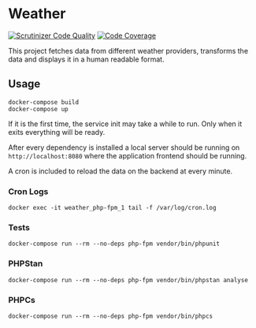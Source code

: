 # Weather

[![Scrutinizer Code Quality](https://img.shields.io/scrutinizer/g/miguelci/weather/master.svg?style=flat-square)](https://scrutinizer-ci.com/g/miguelci/weather/?branch=master)
[![Code Coverage](https://img.shields.io/scrutinizer/coverage/g/miguelci/weather/master.svg?style=flat-square)](https://scrutinizer-ci.com/g/miguelci/weather/?branch=master)


This project fetches data from different weather providers, transforms the data and displays it
in a human readable format.

## Usage

```
docker-compose build
docker-compose up
```
If it is the first time, the service init may take a while to run. Only when it exits 
everything will be ready.

After every dependency is installed a local server should be running on `http://localhost:8080` 
where the application frontend should be running.

A cron is included to reload the data on the backend at every minute.

### Cron Logs

`docker exec -it weather_php-fpm_1 tail -f /var/log/cron.log`

### Tests

`docker-compose run --rm --no-deps php-fpm vendor/bin/phpunit`

### PHPStan

`docker-compose run --rm --no-deps php-fpm vendor/bin/phpstan analyse`

### PHPCs

`docker-compose run --rm --no-deps php-fpm vendor/bin/phpcs`
